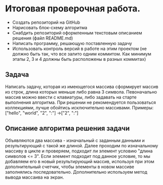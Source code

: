 # Итоговая проверочная работа.

* Создать репозиторий на GitHub
* Нарисовать блок-схему алгоритма
* Снабдить репозиторий оформленным текстовым описанием решения (файл README.md)
* Написать программу, решающую поставленную задачу
* Использовать контроль версий в работе на этим проектом (не должно быть так, что все залито одним коммитом.
Как минимум этапы 2, 3 и 4 должны быть расположены в разных коммитах)
 
 ## Задача

 Написать задачу, которая из имеющегося массива сформирует массив из строк, длина которых меньше либо равна 3 символа.
 Певоначально массив можно ввести с клавиатуры, либо задавать на старте выполнения алгоритма.
 При решении не рекомендуется пользоваться коллекциями, лучше обойтись исключительно массивами.
 Примеры: ["hello", "world", "2", ":"] ->["2", ":"]

 ## Описание алгоритма решения задачи

 Объявляются два массива - изначальный с заданным данными и результирующий с такой же длиной.
Далее проходим по изначальному массиву в цикле и проверяем, подходит ли элемент условию "длина символов <= 3". Если элемент подходит под данное условие, то мы добавляем его в новый результирующий массив, используя при этом дополнительный счетчик, чтобы элементы в новом массиве заполнялись последовательно. Дополнительно используем метод вывода массаива на экран.